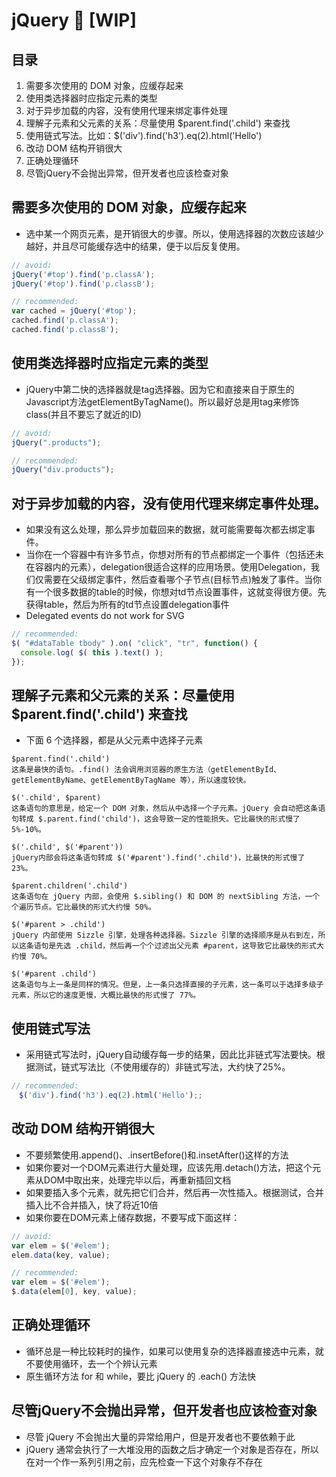 # jQuery :construction: [WIP]

## 目录

1. 需要多次使用的 DOM 对象，应缓存起来
1. 使用类选择器时应指定元素的类型
1. 对于异步加载的内容，没有使用代理来绑定事件处理
1. 理解子元素和父元素的关系：尽量使用 $parent.find('.child') 来查找
1. 使用链式写法。比如：$('div').find('h3').eq(2).html('Hello')
1. 改动 DOM 结构开销很大
1. 正确处理循环
1. 尽管jQuery不会抛出异常，但开发者也应该检查对象

## 需要多次使用的 DOM 对象，应缓存起来

  - 选中某一个网页元素，是开销很大的步骤。所以，使用选择器的次数应该越少越好，并且尽可能缓存选中的结果，便于以后反复使用。

``` js
// avoid:
jQuery('#top').find('p.classA');
jQuery('#top').find('p.classB');

// recommended:
var cached = jQuery('#top');
cached.find('p.classA');
cached.find('p.classB');
```

## 使用类选择器时应指定元素的类型

  - jQuery中第二快的选择器就是tag选择器。因为它和直接来自于原生的Javascript方法getElementByTagName()。所以最好总是用tag来修饰class(并且不要忘了就近的ID)

``` js
// avoid:
jQuery(".products");

// recommended:
jQuery("div.products");

```

## 对于异步加载的内容，没有使用代理来绑定事件处理。

  - 如果没有这么处理，那么异步加载回来的数据，就可能需要每次都去绑定事件。
  - 当你在一个容器中有许多节点，你想对所有的节点都绑定一个事件（包括还未在容器内的元素），delegation很适合这样的应用场景。使用Delegation，我们仅需要在父级绑定事件，然后查看哪个子节点(目标节点)触发了事件。当你有一个很多数据的table的时候，你想对td节点设置事件，这就变得很方便。先获得table，然后为所有的td节点设置delegation事件
  - Delegated events do not work for SVG  

``` js
// recommended:
$( "#dataTable tbody" ).on( "click", "tr", function() {
  console.log( $( this ).text() );
});
```

## 理解子元素和父元素的关系：尽量使用  $parent.find('.child') 来查找

  - 下面 6 个选择器，都是从父元素中选择子元素

```
$parent.find('.child')
这条是最快的语句。.find() 法会调用浏览器的原生方法（getElementById、getElementByName、getElementByTagName 等），所以速度较快。

$('.child', $parent)   
这条语句的意思是，给定一个 DOM 对象，然后从中选择一个子元素。jQuery 会自动把这条语句转成 $.parent.find('child')，这会导致一定的性能损失。它比最快的形式慢了 5%-10%。

$('.child', $('#parent'))
jQuery内部会将这条语句转成 $('#parent').find('.child')，比最快的形式慢了 23%。

$parent.children('.child')
这条语句在 jQuery 内部，会使用 $.sibling() 和 DOM 的 nextSibling 方法，一个个遍历节点。它比最快的形式大约慢 50%。

$('#parent > .child')
jQuery 内部使用 Sizzle 引擎，处理各种选择器。Sizzle 引擎的选择顺序是从右到左，所以这条语句是先选 .child，然后再一个个过滤出父元素 #parent，这导致它比最快的形式大约慢 70%。

$('#parent .child')
这条语句与上一条是同样的情况。但是，上一条只选择直接的子元素，这一条可以于选择多级子元素，所以它的速度更慢，大概比最快的形式慢了 77%。　
```

## 使用链式写法

  - 采用链式写法时，jQuery自动缓存每一步的结果，因此比非链式写法要快。根据测试，链式写法比（不使用缓存的）非链式写法，大约快了25%。

``` js
// recommended:
　$('div').find('h3').eq(2).html('Hello');;
```

## 改动 DOM 结构开销很大

  - 不要频繁使用.append()、.insertBefore()和.insetAfter()这样的方法
  - 如果你要对一个DOM元素进行大量处理，应该先用.detach()方法，把这个元素从DOM中取出来，处理完毕以后，再重新插回文档
  - 如果要插入多个元素，就先把它们合并，然后再一次性插入。根据测试，合并插入比不合并插入，快了将近10倍
  - 如果你要在DOM元素上储存数据，不要写成下面这样：  

``` js
// avoid:
var elem = $('#elem');
elem.data(key, value);

// recommended:
var elem = $('#elem');
$.data(elem[0], key, value);
```

## 正确处理循环

  - 循环总是一种比较耗时的操作，如果可以使用复杂的选择器直接选中元素，就不要使用循环，去一个个辨认元素
  - 原生循环方法 for 和 while，要比 jQuery 的 .each() 方法快

##  尽管jQuery不会抛出异常，但开发者也应该检查对象

  - 尽管 jQuery 不会抛出大量的异常给用户，但是开发者也不要依赖于此
  - jQuery 通常会执行了一大堆没用的函数之后才确定一个对象是否存在，所以在对一个作一系列引用之前，应先检查一下这个对象存不存在
